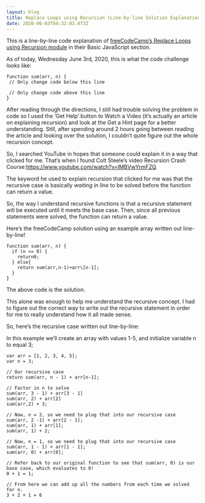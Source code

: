 ```yaml
---
layout: blog
title: Replace Loops using Recursion (Line-by-line Solution Explanation)
date: 2020-06-03T04:32:03.073Z
---
```

This is a line-by-line code explanation of [freeCodeCamp’s Replace Loops using Recursion module](https://www.freecodecamp.org/learn/javascript-algorithms-and-data-structures/basic-javascript/replace-loops-using-recursion) in their Basic JavaScript section.

As of today, Wednesday June 3rd, 2020, this is what the code challenge looks like:

```
function sum(arr, n) {
 // Only change code below this line
 
 // Only change code above this line
}
```

After reading through the directions, I still had trouble solving the problem in code so I used the ‘Get Help’ button to Watch a Video (it’s actually an article on explaining recursion) and look at the Get a Hint page for a better understanding. Still, after spending around 2 hours going between reading the article and looking over the solution, I couldn’t quite figure out the whole recursion concept.

So, I searched YouTube in hopes that someone could explain it in a way that clicked for me. That’s when I found Colt Steele’s video Recursion Crash Course:<https://www.youtube.com/watch?v=lMBVwYrmFZQ>.

The keyword he used to explain recursion that clicked for me was that the recursive case is basically *waiting in line* to be solved before the function can return a value.

So, the way I understand recursive functions is that a recursive statement will be executed until it meets the base case. Then, since all previous statements were solved, the function can return a value.

Here’s the freeCodeCamp solution using an example array written out line-by-line!

```
function sum(arr, n) {
  if (n <= 0) {
    return0;
  } else{
    return sum(arr,n-1)+arr\[n-1];
  }
}
```

The above code is the solution.

This alone was enough to help me understand the recursive concept. I had to figure out the correct way to write out the recursive statement in order for me to really understand how it all made sense.

So, here’s the recursive case written out line-by-line:

In this example we’ll create an array with values 1-5, and initialize variable n to equal 3;

```
var arr = [1, 2, 3, 4, 5];
var n = 3;

// Our recursive case
return sum(arr, n - 1) + arr[n-1];

// Factor in n to solve
sum(arr, 3 - 1) + arr[3 - 1]
sum(arr, 2) + arr[2]
sum(arr,2) + 3;

// Now, n = 2, so we need to plug that into our recursive case
sum(arr, 2 -1) + arr[2 - 1];
sum(arr, 1) + arr[1];
sum(arr, 1) + 2;

// Now, n = 1, so we need to plug that into our recursive case
sum(arr, 1 - 1) + arr[1 - 1];
sum(arr, 0) + arr[0];

// Refer back to our original function to see that sum(arr, 0) is our base case, which evaluates to 0!
0 + 1 = 1;

// From here we can add up all the numbers from each time we solved for n.
3 + 2 + 1 = 6
```